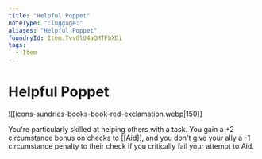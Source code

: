 ```yaml
---
title: "Helpful Poppet"
noteType: ":luggage:"
aliases: "Helpful Poppet"
foundryId: Item.TvvGlU4aQMTFbXDi
tags:
  - Item
---
```


# Helpful Poppet
![[icons-sundries-books-book-red-exclamation.webp|150]]

You're particularly skilled at helping others with a task. You gain a +2 circumstance bonus on checks to [[Aid]], and you don't give your ally a -1 circumstance penalty to their check if you critically fail your attempt to Aid.

